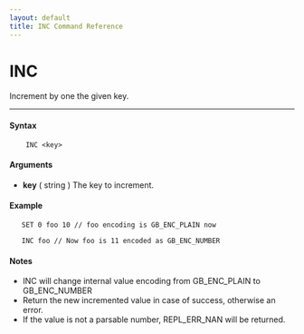 ```yaml
---
layout: default
title: INC Command Reference 
---
```


# INC

Increment by one the given key.  

* * *

#### Syntax

        INC <key>  

#### Arguments

* **key** ( string ) The key to increment.

#### Example

       SET 0 foo 10 // foo encoding is GB_ENC_PLAIN now
  
       INC foo // Now foo is 11 encoded as GB_ENC_NUMBER
  

#### Notes

* INC will change internal value encoding from GB_ENC_PLAIN to GB_ENC_NUMBER
* Return the new incremented value in case of success, otherwise an error.
* If the value is not a parsable number, REPL_ERR_NAN will be returned.
